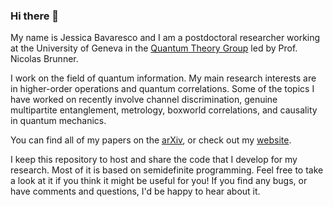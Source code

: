 ### Hi there 👋

My name is Jessica Bavaresco and I am a postdoctoral researcher working at the University of Geneva in the [Quantum Theory Group](https://www.unige.ch/gap/qic/theory/) led by Prof. Nicolas Brunner. 

I work on the field of quantum information. My main research interests are in higher-order operations and quantum correlations. Some of the topics I have worked on recently involve channel discrimination, genuine multipartite entanglement, metrology, boxworld correlations, and causality in quantum mechanics.

You can find all of my papers on the [arXiv](http://arxiv.org/a/bavaresco_j_1), or check out my [website](https://jessicabavaresco.github.io).

I keep this repository to host and share the code that I develop for my research. Most of it is based on semidefinite programming. Feel free to take a look at it if you think it might be useful for you! If you find any bugs, or have comments and questions, I'd be happy to hear about it. 

<!--
**jessicabavaresco/jessicabavaresco** is a ✨ _special_ ✨ repository because its `README.md` (this file) appears on your GitHub profile.

Here are some ideas to get you started:

- 🔭 I’m currently working on ...
- 🌱 I’m currently learning ...
- 👯 I’m looking to collaborate on ...
- 🤔 I’m looking for help with ...
- 💬 Ask me about ...
- 📫 How to reach me: ...
- 😄 Pronouns: ...
- ⚡ Fun fact: ...
-->
